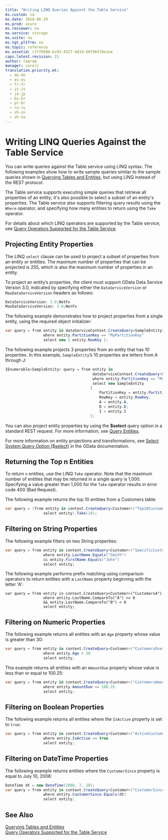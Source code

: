 ```yaml
---
title: "Writing LINQ Queries Against the Table Service"
ms.custom: na
ms.date: 2016-06-29
ms.prod: azure
ms.reviewer: na
ms.service: storage
ms.suite: na
ms.tgt_pltfrm: na
ms.topic: reference
ms.assetid: c1ff6980-6c93-4327-9d19-69790370e1ee
caps.latest.revision: 21
author: tamram
manager: carolz
translation.priority.mt: 
  - de-de
  - es-es
  - fr-fr
  - it-it
  - ja-jp
  - ko-kr
  - pt-br
  - ru-ru
  - zh-cn
  - zh-tw
---
```

# Writing LINQ Queries Against the Table Service
You can write queries against the Table service using LINQ syntax. The following examples show how to write sample queries similar to the sample queries shown in [Querying Tables and Entities](../fileservices/Querying-Tables-and-Entities.md), but using LINQ instead of the REST protocol.  
  
 The Table service supports executing simple queries that retrieve all properties of an entity; it's also possible to select a subset of an entity's properties. The Table service also supports filtering query results using the `Where` operator, and specifying how many entities to return using the `Take` operator.  
  
 For details about which LINQ operators are supported by the Table service, see [Query Operators Supported for the Table Service](../fileservices/Query-Operators-Supported-for-the-Table-Service.md).  
  
## Projecting Entity Properties  
 The LINQ `select` clause can be used to project a subset of properties from an entity or entities. The maximum number of properties that can be projected is 255, which is also the maximum number of properties in an entity.  
  
 To project an entity’s properties, the client must support OData Data Service Version 3.0, indicated by specifying either the `DataServiceVersion` or `MaxDataServiceVersion` headers as follows:  
  
```c#  
DataServiceVersion: 3.0;NetFx  
MaxDataServiceVersion: 3.0;NetFx  
```  
  
 The following example demonstrates how to project properties from a single entity, using the required object initializer:  
  
```c#  
var query = from entity in dataServiceContext.CreateQuery<SampleEntity>(tableName)  
                 where entity.PartitionKey == "MyPartitionKey"  
                 select new { entity.RowKey };  
```  
  
 The following example projects 3 properties from an entity that has 10 properties. In this example, `SampleEntity`’s 10 properties are letters from A through J:  
  
```c#  
IEnumerable<SampleEntity> query = from entity in  
                                       dataServiceContext.CreateQuery<SampleEntity>(tableName)  
                                       where entity.PartitionKey == "MyPartitionKey"  
                                       select new SampleEntity  
                                      {  
                                          PartitionKey = entity.PartitionKey,  
                                          RowKey = entity.RowKey,  
                                          A = entity.A,  
                                          D = entity.D,  
                                          I = entity.I  
                                      };  
```  
    
 You can also project entity properties by using the **$select** query option in a standard REST request. For more information, see [Query Entities](../fileservices/Query-Entities.md).  
  
 For more information on entity projections and transformations, see [Select System Query Option ($select)](http://www.odata.org/) in the OData documentation.  
  
## Returning the Top n Entities  
 To return `n` entities, use the LINQ `Take` operator. Note that the maximum number of entities that may be returned in a single query is 1,000. Specifying a value greater than 1,000 for the `Take` operator results in error code 400 (Bad Request).  
  
 The following example returns the top 10 entities from a Customers table:  
  
```c#  
var query = (from entity in context.CreateQuery<Customer>("Top10Customers")  
                 select entity).Take(10);  
```  
  
## Filtering on String Properties  
 The following example filters on two String properties:  
  
```c#  
var query = from entity in context.CreateQuery<Customer>("SpecificCustomer")  
                 where entity.LastName.Equals("Smith")  
                 && entity.FirstName.Equals("John")  
                 select entity;  
```  
  
 The following example performs prefix matching using comparison operators to return entities with a `LastName` property beginning with the letter 'A':  
  
```ecmascript  
var query = from entity in context.CreateQuery<Customer>("CustomersA")  
                 where entity.LastName.CompareTo("A") >= 0  
                 && entity.LastName.CompareTo("B") < 0  
                 select entity;  
```  
  
## Filtering on Numeric Properties  
 The following example returns all entities with an `Age` property whose value is greater than 30:  
  
```c#  
var query = from entity in context.CreateQuery<Customer>("CustomersOver30")  
                 where entity.Age > 30  
                 select entity;  
```  
  
 This example returns all entities with an `AmountDue` property whose value is less than or equal to 100.25:  
  
```c#  
var query = from entity in context.CreateQuery<Customer>("CustomersAmountDue")  
                 where entity.AmountDue <= 100.25  
                 select entity;  
```  
  
## Filtering on Boolean Properties  
 The following example returns all entities where the `IsActive` property is set to `true`:  
  
```c#  
var query = from entity in context.CreateQuery<Customer>("ActiveCustomers")  
                 where entity.IsActive == true  
                 select entity;  
```  
  
## Filtering on DateTime Properties  
 The following example returns entities where the `CustomerSince` property is equal to July 10, 2008:  
  
```c#  
DateTime dt = new DateTime(2008, 7, 10);  
var query = from entity in context.CreateQuery<Customer>("CustomerSince")  
                 where entity.CustomerSince.Equals(dt)  
                 select entity;  
```  
  
## See Also  
 [Querying Tables and Entities](../fileservices/Querying-Tables-and-Entities.md)   
 [Query Operators Supported for the Table Service](../fileservices/Query-Operators-Supported-for-the-Table-Service.md)